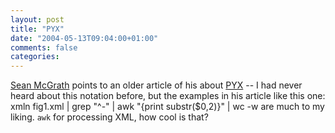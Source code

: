 ```yaml
---
layout: post
title: "PYX"
date: "2004-05-13T09:04:00+01:00"
comments: false
categories: 
---
```


<p><a href="http://seanmcgrath.blogspot.com/archives/2004_05_09_seanmcgrath_archive.html#108438037543616144">Sean McGrath</a> points to an older article of his about <a href="http://www.xml.com/pub/a/2000/03/15/feature/">PYX</a> -- I had never heard about this notation before, but the examples in his article like this one:
xmln fig1.xml | grep "^-" | awk "{print substr($0,2)}" | wc -w
are much to my liking. <code>awk</code> for processing XML, how cool is that?</p>


